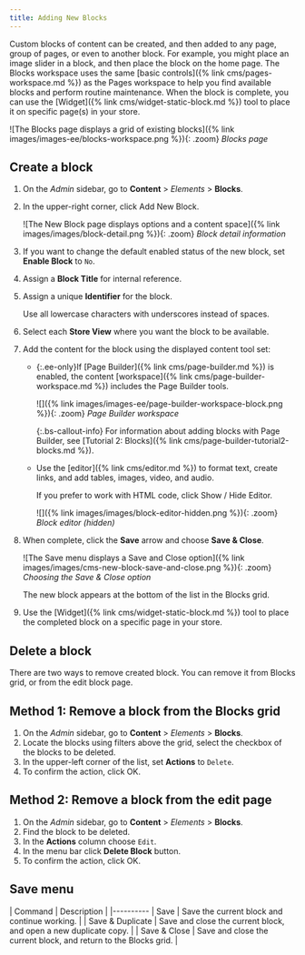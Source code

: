 ```yaml
---
title: Adding New Blocks
---
```


Custom blocks of content can be created, and then added to any page, group of pages, or even to another block. For example, you might place an image slider in a block, and then place the block on the home page. The Blocks workspace uses the same [basic controls]({% link cms/pages-workspace.md %}) as the Pages workspace to help you find available blocks and perform routine maintenance. When the block is complete, you can use the [Widget]({% link cms/widget-static-block.md %}) tool to place it on specific page(s) in your store.

![The Blocks page displays a grid of existing blocks]({% link images/images-ee/blocks-workspace.png %}){: .zoom}
_Blocks page_

## Create a block

1. On the _Admin_ sidebar, go to **Content** > _Elements_ > **Blocks**.

1. In the upper-right corner, click <span class="btn">Add New Block</span>.

   ![The New Block page displays options and a content space]({% link images/images/block-detail.png %}){: .zoom}
   _Block detail information_

1. If you want to change the default enabled status of the new block, set **Enable Block** to `No`.

1. Assign a **Block Title** for internal reference.

1. Assign a unique **Identifier** for the block.

   Use all lowercase characters with underscores instead of spaces.

1. Select each **Store View** where you want the block to be available.

1. Add the content for the block using the displayed content tool set:

   - {:.ee-only}If [Page Builder]({% link cms/page-builder.md %}) is enabled, the content [workspace]({% link cms/page-builder-workspace.md %}) includes the Page Builder tools.

      ![]({% link images/images-ee/page-builder-workspace-block.png %}){: .zoom}
      _Page Builder workspace_

      {:.bs-callout-info}
      For information about adding blocks with Page Builder, see [Tutorial 2: Blocks]({% link cms/page-builder-tutorial2-blocks.md %}).

   - Use the [editor]({% link cms/editor.md %}) to format text, create links, and add tables, images, video, and audio.

      If you prefer to work with HTML code, click <span class="btn">Show / Hide Editor</span>.

      ![]({% link images/images/block-editor-hidden.png %}){: .zoom}
      _Block editor (hidden)_

1. When complete, click the **Save** arrow and choose **Save & Close**.

   ![The Save menu displays a Save and Close option]({% link images/images/cms-new-block-save-and-close.png %}){: .zoom}
   _Choosing the Save & Close option_

   The new block appears at the bottom of the list in the Blocks grid.

1. Use the [Widget]({% link cms/widget-static-block.md %}) tool to place the completed block on a specific page in your store.

## Delete a block
There are two ways to remove created block. You can remove it from Blocks grid, or from the edit block page.

## Method 1: Remove a block from the Blocks grid

1. On the _Admin_ sidebar, go to **Content** > _Elements_ > **Blocks**.
1. Locate the blocks using filters above the grid, select the checkbox of the blocks to be deleted.
1. In the upper-left corner of the list, set **Actions** to `Delete`.
1. To confirm the action, click <span class="btn">OK</span>.

## Method 2: Remove a block from the edit page
1. On the _Admin_ sidebar, go to **Content** > _Elements_ > **Blocks**.
1. Find the block to be deleted.
1. In the **Actions** column choose `Edit`.
1. In the menu bar click **Delete Block** button.
1. To confirm the action, click <span class="btn">OK</span>.

## Save menu

| Command | Description |
|----------
| Save | Save the current block and continue working. |
| Save & Duplicate | Save and close the current block, and open a new duplicate copy. |
| Save & Close | Save and close the current block, and return to the Blocks grid. |
